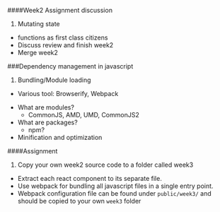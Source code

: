 ####Week2 Assignment discussion
1. Mutating state
* functions as first class citizens
* Discuss review and finish week2
* Merge week2

###Dependency management in javascript

1. Bundling/Module loading
  - Various tool: Browserify, Webpack
* What are modules?
  - CommonJS, AMD, UMD, CommonJS2
* What are packages?
  - npm?
* Minification and optimization

####Assignment
1. Copy your own week2 source code to a folder called week3
* Extract each react component to its separate file.
* Use webpack for bundling all javascript files in a single entry point.
* Webpack configuration file can be found under `public/week3/` and should be copied to your own `week3` folder
